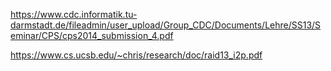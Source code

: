 https://www.cdc.informatik.tu-darmstadt.de/fileadmin/user_upload/Group_CDC/Documents/Lehre/SS13/Seminar/CPS/cps2014_submission_4.pdf

https://www.cs.ucsb.edu/~chris/research/doc/raid13_i2p.pdf
